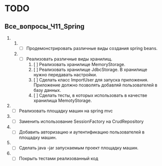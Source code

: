 # TODO

## Все_вопросы_Ч11_Spring

1. 
	1. 
	    - [ ] Продемонстрировать различные виды создания spring beans.
	1. 
	    - [ ] Реализовать различные виды хранилищ.
            1. [ ] Реализовать хранилище MemoryStorage.
            2. [ ] Реализовать хранилище JdbcStorage. В хранилище нужно передавать настройки.
            3. [ ] Сделать класс ImportUser для запуска приложения. Приложение должно позволять добавляй пользователей в базу данных.
            4. [ ] Сделать тесты, в которых использовать в качестве хранилища MemotyStorage. 

2. 
	- [ ] Реализовать площадку машин на spring mvc

3. 
	- [ ] Заменить использование SessionFactory на CrudRepository

4. 
	- [ ] Добавить авторизацию и аутентификацию пользователей в площадку машин.

5. 
	- [ ] Сделать java -jar запускаемым проект площадку машин.
	
6. 
	- [ ] Покрыть тестами реализованный код

